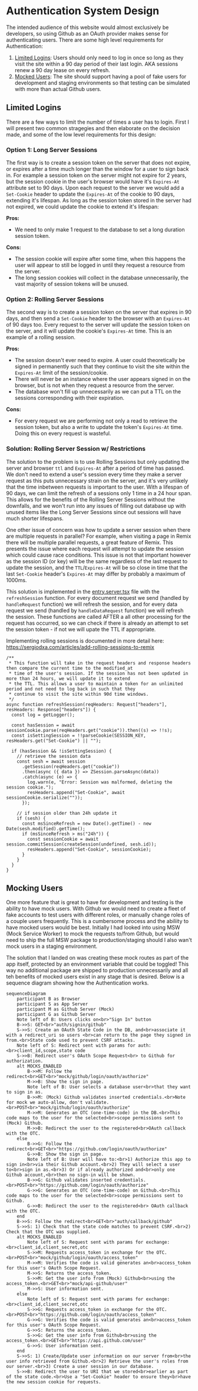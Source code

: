 # Authentication System Design

The intended audience of this website would almost exclusively be developers, so using Github as an OAuth provider makes sense for authenticating users. There are some high level requirements for Authentication:

1. [Limited Logins](#limited-logins): Users should only need to log in once so long as they visit the site within a 90 day period of their last login. AKA sessions renew a 90 day lease on every refresh.
2. [Mocked Users](#mocked-users): The site should support having a pool of fake users for development and staging environments so that testing can be simulated with more than actual Github users.

## Limited Logins

There are a few ways to limit the number of times a user has to login. First I will present two common stragegies and then elaborate on the decision made, and some of the low level requirements for this design:

### Option 1: Long Server Sessions
The first way is to create a session token on the server that does not expire, or expires after a time much longer than the window for a user to sign back in. For example a session token on the server might not expire for 2 years, but the session cookie in the user's browser would have it's `Expires-At` attribute set to 90 days. Upon each request to the server we would add a `Set-Cookie` header to update the `Expires-At` of the cookie to 90 days, extending it's lifespan. As long as the session token stored in the server had not expired, we could update the cookie to extend it's lifespan:

**Pros:**
- We need to only make 1 request to the database to set a long duration session token.

**Cons:**
- The session cookie will expire after some time, when this happens the user will appear to still be logged in until they request a resource from the server.
- The long session cookies will collect in the database unnecessarily, the vast majority of session tokens will be unused.

### Option 2: Rolling Server Sessions

The second way is to create a session token on the server that expires in 90 days, and then send a `Set-Cookie` header to the browser with an `Expires-At` of 90 days too. Every request to the server will update the session token on the server, and it will update the cookie's `Expires-At` time. This is an example of a rolling session.

**Pros:**
- The session doesn't ever need to expire. A user could theoretically be signed in permanently such that they continue to visit the site within the `Expires-At` limit of the session/cookie.
- There will never be an instance where the user appears signed in on the browser, but is not when they request a resource from the server.
- The database won't fill up unnecessarily as we can put a TTL on the sessions corresponding with their expiration.

**Cons:**
- For every request we are performing not only a read to retrieve the session token, but also a write to update the token's `Expires-At` time. Doing this on every request is wasteful.

### Solution: Rolling Server Session w/ Restrictions

The solution to the problem is to use Rolling Sessions but only updating the server and browser `ttl` and `Expires-At` after a period of time has passed. We don't need to extend a user's session every time they make a server request as this puts unnecessary strain on the server, and it's very unlikely that the time inbetween requests is important to the user. With a lifespan of 90 days, we can limit the refresh of a sessions only 1 time in a 24 hour span. This allows for the benefits of the Rolling Server Sessions without the downfalls, and we won't run into any issues of filling out database up with unused items like the Long Server Sessions since out sessions will have much shorter lifespans.

One other issue of concern was how to update a server session when there are multiple requests in parallel? For example, when visiting a page in Remix there will be multiple parallel requests, a great feature of Remix. This presents the issue where each request will attempt to update the session which could cause race conditions. This issue is not that important however as the session ID (or key) will be the same regardless of the last request to update the session, and the `TTL`/`Expires-At` will be so close in time that the last `Set-Cookie` header's `Expires-At` may differ by probably a maximum of 1000ms.

This solution is implemented in the [entry.server.tsx](/packages/web/app/entry.server.tsx) file with the `refreshSession` function. For every document request we send (handled by `handleRequest` function) we will refresh the session, and for every data request we send (handled by `handleDataRequest` function) we will refresh the session. These functions are called AFTER a all other processing for the request has occurred, so we can check if there is already an attempt to set the session token - if not we will upate the TTL if appropriate.

Implementing rolling sessions is documented in more detail here: https://sergiodxa.com/articles/add-rolling-sessions-to-remix

```tsx
/**
 * This function will take in the request headers and response headers then compare the current time to the modified_at
 * time of the user's session. If the session has not been updated in more than 24 hours, we will update it to extend
 * the TTL. This allows a user to maintain a token for an unlimited period and not need to log back in such that they
 * continue to visit the site within 90d time windows.
 */
async function refreshSession(reqHeaders: Request["headers"], resHeaders: Response["headers"]) {
  const log = getLogger();

  const hasSession = await sessionCookie.parse(reqHeaders.get("cookie")).then((s) => !!s);
  const isSettingSession = !!parseCookie(SESSION_KEY, resHeaders.get("Set-Cookie") || "");

  if (hasSession && !isSettingSession) {
    // retrieve the session data
    const sesh = await session
      .getSession(reqHeaders.get("cookie"))
      .then(async ({ data }) => ZSession.parseAsync(data))
      .catch(async (e) => {
        log.warn(e, "Error: Session was malformed, deleting the session cookie.");
        resHeaders.append("Set-Cookie", await sessionCookie.serialize(""));
      });

    // if session older than 24h update it
    if (sesh) {
      const msSinceRefresh = new Date().getTime() - new Date(sesh.modified).getTime();
      if (msSinceRefresh > ms("24h")) {
        const sessionCookie = await session.commitSession(createSession(undefined, sesh.id));
        resHeaders.append("Set-Cookie", sessionCookie);
      }
    }
  }
}
```

## Mocking Users

One more feature that is great to have for development and testing is the ability to have mock users. With Github we would need to create a fleet of fake accounts to test users with different roles, or manually change roles of a couple users frequently. This is a cumbersome process and the abiliity to have mocked users would be best. Initially I had looked into using MSW (Mock Service Worker) to mock the requests to/from Github, but would need to ship the full MSW package to production/staging should I also wan't mock users in a staging environment.

The solution that I landed on was creating these mock routes as part of the app itself, protected by an environment variable that could be toggled! This way no additional package are shipped to production unnecessarily and all teh benefits of mocked users exist in any stage that is desired. Below is a sequence diagram showing how the Authentication works.

```mermaid
sequenceDiagram
    participant B as Browser
    participant S as App Server
    participant M as Github Server (Mock)
    participant G as Github Server
    Note left of B: Users clicks on<br>"Sign In" button
    B->>S: GET<br>"auth/signin/github"
    S->>S: Create an OAuth State Code in the DB, and<br>associate it with a redirect_uri so users <br>can return to the page they signed in from.<br>State code used to prevent CSRF attacks.
    Note left of S: Redirect sent with params for auth:<br>client_id,scope,state code
    S->>B: Redirect user's OAuth Scope Request<br> to Github for authorization.
    alt MOCKS_ENABLED
        B->>M: Follow the redirect<br>GET<br>"mock/github/login/oauth/authorize"
        M->>B: Show the sign in page.
        Note left of B: User selects a database user<br>that they want to sign in as.
        B->>M: (Mock) Github validates inserted credentials.<br>Note for mock we auto-allow, don't validate.<br>POST<br>"mock/github/login/oauth/authorize"
        M->>M: Generates an OTC (one-time-code) in the DB.<br>This code maps to the user for the selected<br>scope permissions sent to (Mock) Github.
        M->>B: Redirect the user to the registered<br>OAuth callback with the OTC.
    else
        B->>G: Follow the redirect<br>GET<br>"https://github.com/login/oauth/authorize"
        G->>B: Show the sign in page.
        Note left of B: User will have to:<br>1) Authorize this app to sign in<br>via their Github account.<br>2) They will select a user to<br>sign in as.<br>3) Or if already authorized and<br>only one Github account,<br>then no sign-in will be shown.
        B->>G: Github validates inserted credentials.<br>POST<br>"https://github.com/login/oauth/authorize"
        G->>G: Generates an OTC (one-time-code) on Github.<br>This code maps to the user for the selected<br>scope permissions sent to Github.
        G->>B: Redirect the user to the registered<br> OAuth callback with the OTC.
    end
    B->>S: Follow the redirect<br>GET<br>"auth/callback/github"
    S->>S: 1) Check that the state code matches to prevent CSRF.<br>2) Check that the OTC was supplied.
    alt MOCKS_ENABLED
        Note left of S: Request sent with params for exchange:<br>client_id,client_secret,otc
        S->>M: Requests access_token in exchange for the OTC.<br>POST<br>"mock/github/login/oauth/access_token"
        M->>M: Verifies the code is valid generates an<br>access_token for this user's OAuth Scope Request.
        M->>S: Returns the access_token.
        S->>M: Get the user info from (Mock) Github<br>using the access_token.<br>GET<br>"mock/api-github/user"
        M->>S: User information sent.
    else
        Note left of S: Request sent with params for exchange:<br>client_id,client_secret,otc
        S->>G: Requests access_token in exchange for the OTC.<br>POST<br>"https://github.com/login/oauth/access_token"
        G->>G: Verifies the code is valid generates an<br>access_token for this user's OAuth Scope Request.
        G->>S: Returns the access_token.
        S->>G: Get the user info from Github<br>using the access_token.<br>GET<br>"https://api.github.com/user"
        G->>S: User information sent.
    end
    S->>S: 1) Create/Update user information on our server from<br>the user info retrieved from Github.<br>2) Retrieve the user's roles from our server.<br>3) Create a user session in our database.
    S->>B: Redirect the user to URI that we stored<br>earlier as part of the state code.<br>Use a "Set-Cookie" header to ensure they<br>have the new session cookie for requests.
```
